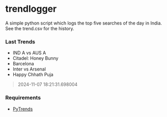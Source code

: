 # trendlogger
A simple python script which logs the top five searches of the day in India.<br>See the trend.csv for the history.<br>

<!-- Last Trends -->
### Last Trends
* IND A vs AUS A
* Citadel: Honey Bunny
* Barcelona
* Inter vs Arsenal
* Happy Chhath Puja
> 2024-11-07 18:21:31.698004

<!-- Requirements -->
### Requirements
* [PyTrends](https://github.com/dreyco676/pytrends)
